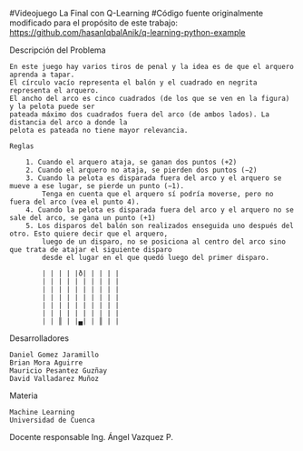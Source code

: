 #Videojuego La Final con Q-Learning
#Código fuente originalmente modificado para el propósito de este trabajo: https://github.com/hasanIqbalAnik/q-learning-python-example


Descripción del Problema

	En este juego hay varios tiros de penal y la idea es de que el arquero aprenda a tapar.
	El círculo vacío representa el balón y el cuadrado en negrita representa el arquero.
	El ancho del arco es cinco cuadrados (de los que se ven en la figura) y la pelota puede ser 
	pateada máximo dos cuadrados fuera del arco (de ambos lados). La distancia del arco a donde la
	pelota es pateada no tiene mayor relevancia.

	Reglas
    
		1. Cuando el arquero ataja, se ganan dos puntos (+2)    
		2. Cuando el arquero no ataja, se pierden dos puntos (−2)
		3. Cuando la pelota es disparada fuera del arco y el arquero se mueve a ese lugar, se pierde un punto (−1).
			Tenga en cuenta que el arquero sí podría moverse, pero no fuera del arco (vea el punto 4).
		4. Cuando la pelota es disparada fuera del arco y el arquero no se sale del arco, se gana un punto (+1)
		5. Los disparos del balón son realizados enseguida uno después del otro. Esto quiere decir que el arquero,
			luego de un disparo, no se posiciona al centro del arco sino que trata de atajar el siguiente disparo
			desde el lugar en el que quedó luego del primer disparo.

			| | | | |ð| | | | |
			| | | | | | | | | |
			| | | | | | | | | |
			| | | | | | | | | |
			| | | | | | | | | |
			| | | | | | | | | |
			| | ║ | |▄| | ║ | |

Desarrolladores

	Daniel Gomez Jaramillo
	Brian Mora Aguirre
	Mauricio Pesantez Guzñay
	David Valladarez Muñoz


Materia 
  
	Machine Learning
	Universidad de Cuenca


Docente responsable
	Ing. Ángel Vazquez P.